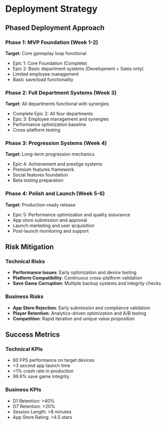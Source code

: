 # Deployment Strategy

## Phased Deployment Approach

### Phase 1: MVP Foundation (Week 1-2)
**Target**: Core gameplay loop functional
- Epic 1: Core Foundation (Complete)
- Epic 2: Basic department systems (Development + Sales only)
- Limited employee management
- Basic save/load functionality

### Phase 2: Full Department Systems (Week 3)
**Target**: All departments functional with synergies
- Complete Epic 2: All four departments
- Epic 3: Employee management and synergies
- Performance optimization baseline
- Cross-platform testing

### Phase 3: Progression Systems (Week 4)
**Target**: Long-term progression mechanics
- Epic 4: Achievement and prestige systems
- Premium features framework
- Social features foundation
- Beta testing preparation

### Phase 4: Polish and Launch (Week 5-6)
**Target**: Production-ready release
- Epic 5: Performance optimization and quality assurance
- App store submission and approval
- Launch marketing and user acquisition
- Post-launch monitoring and support

## Risk Mitigation

### Technical Risks
- **Performance Issues**: Early optimization and device testing
- **Platform Compatibility**: Continuous cross-platform validation
- **Save Game Corruption**: Multiple backup systems and integrity checks

### Business Risks
- **App Store Rejection**: Early submission and compliance validation
- **Player Retention**: Analytics-driven optimization and A/B testing
- **Competition**: Rapid iteration and unique value proposition

## Success Metrics

### Technical KPIs
- 60 FPS performance on target devices
- <3 second app launch time
- <1% crash rate in production
- 99.9% save game integrity

### Business KPIs
- D1 Retention: >40%
- D7 Retention: >20%
- Session Length: >8 minutes
- App Store Rating: >4.5 stars